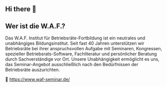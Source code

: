 ## Hi there 👋

## Wer ist die W.A.F.?
Das W.A.F. Institut für Betriebsräte-Fortbildung ist ein neutrales und unabhängiges Bildungsinstitut. Seit fast 40 Jahren unterstützen wir Betriebsräte bei ihrer anspruchsvollen Aufgabe mit Seminaren, Kongressen, spezieller Betriebsrats-Software, Fachliteratur und persönlicher Beratung durch Sachverständige vor Ort. Unsere Unabhängigkeit ermöglicht es uns, das Seminar-Angebot ausschließlich nach den Bedürfnissen der Betriebsräte auszurichten.

🍿 https://www.waf-seminar.de/

